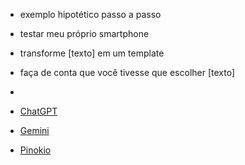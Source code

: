 * exemplo hipotético passo a passo
* testar meu próprio smartphone 
* transforme [texto] em um template
* faça de conta que você tivesse que escolher [texto]
* 


* [ChatGPT](https://chat.openai.com/)
* [Gemini](https://deepmind.google/technologies/gemini/)
* [Pinokio]([https://](https://pinokio.computer/)https://pinokio.computer/)
